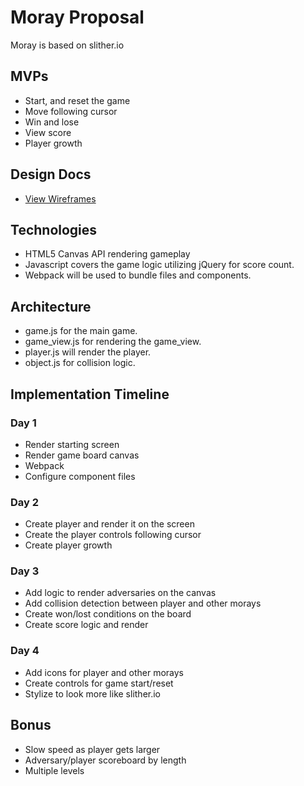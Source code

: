 # Moray Proposal
Moray is based on slither.io

## MVPs
  * Start, and reset the game
  * Move following cursor
  * Win and lose
  * View score
  * Player growth

## Design Docs
  * [View Wireframes](https://github.com/adelrio1/rupture/tree/master/docs/Wireframes)

## Technologies
  * HTML5 Canvas API rendering gameplay
  * Javascript covers the game logic utilizing jQuery for score count.
  * Webpack will be used to bundle files and components.

## Architecture
  * game.js for the main game.
  * game_view.js for rendering the game_view.
  * player.js will render the player.
  * object.js for collision logic.

## Implementation Timeline
### Day 1
  * Render starting screen
  * Render game board canvas
  * Webpack
  * Configure component files

### Day 2
  * Create player and render it on the screen
  * Create the player controls following cursor
  * Create player growth

### Day 3
  * Add logic to render adversaries on the canvas
  * Add collision detection between player and other morays
  * Create won/lost conditions on the board
  * Create score logic and render

### Day 4
  * Add icons for player and other morays
  * Create controls for game start/reset
  * Stylize to look more like slither.io

## Bonus
  * Slow speed as player gets larger
  * Adversary/player scoreboard by length
  * Multiple levels
